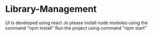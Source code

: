 # Library-Management
UI is developed using react Js
please install node modules using the command "npm install"
Run the project using command "npm start"

